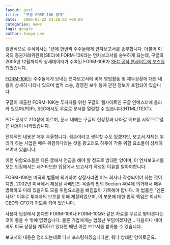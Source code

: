 ```yaml
---
layout: post
title:  "구글 FORM-10K 공개"
date:   2006-03-22 04:20:02 +09:00
categories: news
tags: google
author: Samgu Lee
---
```

일반적으로 주식회사는 1년에 한번씩 주주들에게 연차보고서를 송부합니다. 더불어 미국의 증권거래위원회(SEC)에 FORM-10K라는 연차보고서를 송부하게 되는데, 구글의 2005년 12월까지의 상세데이터가 수록된 FORM-10K가 [SEC 공식 웹사이트에 포스팅](http://investor.google.com/order.html)되었습니다.

[FORM-10K](http://www.sec.gov/Archives/edgar/data/1288776/000119312506056598/d10k.htm)는 주주들에게 보내는 연차보고서에 비해 영업활동 및 재무상황에 대한 내용이 상세히 나타나 있으며 법적 소송, 경영진 보수 등에 관한 정보가 포함되어 있습니다.

구글이 제출한 FORM-10K는 투자자를 위한 구글의 웹사이트인 구글 인베스터에 올라와 있으며(PDF), SEC에서도 무료로 문서를 열람할 수 있습니다(HTML/TEXT).

PDF 문서로 210장에 이르며, 문서 내에는 구글의 현상황과 나아갈 목표를 시작으로 많은 내용이 나와있습니다.

전체적인 내용은 매우 우울합니다. 겸손이라고 생각할 수도 있겠지만, 보고서 자체는 우리가 하는 사업은 매우 위험하다라는 것을 광고라도 하듯이 각종 위험 요소들이 상세히 쓰여져 있습니다.

이런 위험요소들은 다른 글에서 언급을 해야 할 정도로 방대한 양이며, 이 연차보고서를 보는 입장에서는 네거티브한 입장에서 보고서가 작성된 이유를 알아야합니다.

FORM-10K는 미국의 법률에 의거하여 상장사라면 어느 회사나 작성되어야 하는 것이지만, 2002년 미국에서 제정된 사베인즈-옥슬리 법의 Section 404에 의거해서 매우 명확하고 미래 있을지도 모를 위험요소들을 빠짐없이 기록해야 합니다. 이 법률은 "엔론 사태" 이후로 투자자의 보호를 위해 제정되었으며, 이 부분에 대한 법적 책임은 회사의 CEO와 CFO가 지도록 되어 있습니다.

사용자 입장에서 본다면 FORM-10K나 FORM-10Q와 같은 자료를 무료로 받아본다는 것이 좋을 수 밖에 없겠습니다. 물론 기업에게는 엄청난 부담이겠지만... 다음이나 네이버도 미국 상장을 계획하고 있다면 매년 이런 보고서를 받아볼 수 있습니다.

보고서의 내용은 정리되는데로 다시 포스팅하겠습니다만, 워낙 방대한 양이로군요.
